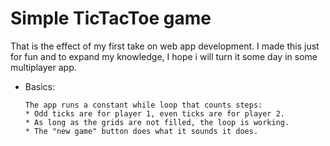 # Simple TicTacToe game
That is the effect of my first take on web app development. 
I made this just for fun and to expand my knowledge, I hope i will turn it some day in some multiplayer app.

- Basics:

  ```
  The app runs a constant while loop that counts steps:
  * Odd ticks are for player 1, even ticks are for player 2.
  * As long as the grids are not filled, the loop is working.
  * The "new game" button does what it sounds it does.
  ```